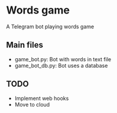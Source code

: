 # Words game

A Telegram bot playing words game

## Main files

- game_bot.py: Bot with words in text file
- game_bot_db.py: Bot uses a database

## TODO

- Implement web hooks
- Move to cloud